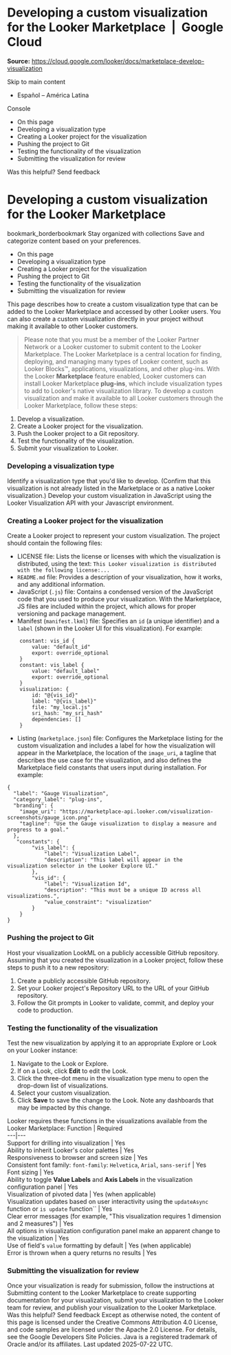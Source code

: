 # Developing a custom visualization for the Looker Marketplace  |  Google Cloud

**Source:** https://cloud.google.com/looker/docs/marketplace-develop-visualization

Skip to main content 
  * Español – América Latina

Console 


  * On this page
  * Developing a visualization type
  * Creating a Looker project for the visualization
  * Pushing the project to Git
  * Testing the functionality of the visualization
  * Submitting the visualization for review




Was this helpful?
Send feedback 
#  Developing a custom visualization for the Looker Marketplace
bookmark_borderbookmark Stay organized with collections  Save and categorize content based on your preferences.
  * On this page
  * Developing a visualization type
  * Creating a Looker project for the visualization
  * Pushing the project to Git
  * Testing the functionality of the visualization
  * Submitting the visualization for review


This page describes how to create a custom visualization type that can be added to the Looker Marketplace and accessed by other Looker users. You can also create a custom visualization directly in your project without making it available to other Looker customers.
> Please note that you must be a member of the Looker Partner Network or a Looker customer to submit content to the Looker Marketplace.
The Looker Marketplace is a central location for finding, deploying, and managing many types of Looker content, such as Looker Blocks™, applications, visualizations, and other plug-ins.
> With the Looker **Marketplace** feature enabled, Looker customers can install Looker Marketplace **plug-ins**, which include visualization types to add to Looker's native visualization library.
To develop a custom visualization and make it available to all Looker customers through the Looker Marketplace, follow these steps:
  1. Develop a visualization.
  2. Create a Looker project for the visualization.
  3. Push the Looker project to a Git repository.
  4. Test the functionality of the visualization.
  5. Submit your visualization to Looker.


### Developing a visualization type
Identify a visualization type that you'd like to develop. (Confirm that this visualization is not already listed in the Marketplace or as a native Looker visualization.)
Develop your custom visualization in JavaScript using the Looker Visualization API with your Javascript environment.
### Creating a Looker project for the visualization
Create a Looker project to represent your custom visualization. The project should contain the following files:
  * LICENSE file: Lists the license or licenses with which the visualization is distributed, using the text:
`This Looker visualization is distributed with the following license:...`
  * `README.md` file: Provides a description of your visualization, how it works, and any additional information.
  * JavaScript (`.js`) file: Contains a condensed version of the JavaScript code that you used to produce your visualization. With the Marketplace, JS files are included within the project, which allows for proper versioning and package management.
  * Manifest (`manifest.lkml`) file: Specifies an `id` (a unique identifier) and a `label` (shown in the Looker UI for this visualization). For example:

```
    constant: vis_id {
        value: "default_id"
        export: override_optional
    }
    constant: vis_label {
        value: "default_label"
        export: override_optional
    }
    visualization: {
        id: "@{vis_id}"
        label: "@{vis_label}"
        file: "my_local.js"
        sri_hash: "my_sri_hash"
        dependencies: []
    }

```

  * Listing (`marketplace.json`) file: Configures the Marketplace listing for the custom visualization and includes a label for how the visualization will appear in the Marketplace, the location of the `image_uri`, a tagline that describes the use case for the visualization, and also defines the Marketplace field constants that users input during installation. For example:

```
{
  "label": "Gauge Visualization",
  "category_label": "plug-ins",
  "branding": {
    "image_uri": "https://marketplace-api.looker.com/visualization-screenshots/gauge_icon.png",
    "tagline": "Use the Gauge visualization to display a measure and progress to a goal."
  },
   "constants": {
        "vis_label": {
            "label": "Visualization Label",
            "description": "This label will appear in the visualization selector in the Looker Explore UI."
        },
        "vis_id": {
            "label": "Visualization Id",
            "description": "This must be a unique ID across all visualizations.",
            "value_constraint": "visualization"
        }
    }
}

```

### Pushing the project to Git
Host your visualization LookML on a publicly accessible GitHub repository. Assuming that you created the visualization in a Looker project, follow these steps to push it to a new repository:
  1. Create a publicly accessible GitHub repository.
  2. Set your Looker project's Repository URL to the URL of your GitHub repository.
  3. Follow the Git prompts in Looker to validate, commit, and deploy your code to production.


### Testing the functionality of the visualization
Test the new visualization by applying it to an appropriate Explore or Look on your Looker instance:
  1. Navigate to the Look or Explore.
  2. If on a Look, click **Edit** to edit the Look.
  3. Click the three-dot menu in the visualization type menu to open the drop-down list of visualizations.
  4. Select your custom visualization.
  5. Click **Save** to save the change to the Look. Note any dashboards that may be impacted by this change.


Looker requires these functions in the visualizations available from the Looker Marketplace:
Function | Required  
---|---  
Support for drilling into visualization | Yes  
Ability to inherit Looker's color palettes | Yes  
Responsiveness to browser and screen size | Yes  
Consistent font family: `font-family`: `Helvetica`, `Arial`, `sans-serif` | Yes  
Font sizing | Yes  
Ability to toggle **Value Labels** and **Axis Labels** in the visualization configuration panel | Yes  
Visualization of pivoted data | Yes (when applicable)  
Visualization updates based on user interactivity using the `updateAsync` function or `is update` function`` | Yes  
Clear error messages (for example, "This visualization requires 1 dimension and 2 measures") | Yes  
All options in visualization configuration panel make an apparent change to the visualization | Yes  
Use of field's `value` formatting by default | Yes (when applicable)  
Error is thrown when a query returns no results | Yes  
### Submitting the visualization for review
Once your visualization is ready for submission, follow the instructions at Submitting content to the Looker Marketplace to create supporting documentation for your visualization, submit your visualization to the Looker team for review, and publish your visualization to the Looker Marketplace.
Was this helpful?
Send feedback 
Except as otherwise noted, the content of this page is licensed under the Creative Commons Attribution 4.0 License, and code samples are licensed under the Apache 2.0 License. For details, see the Google Developers Site Policies. Java is a registered trademark of Oracle and/or its affiliates.
Last updated 2025-07-22 UTC.


